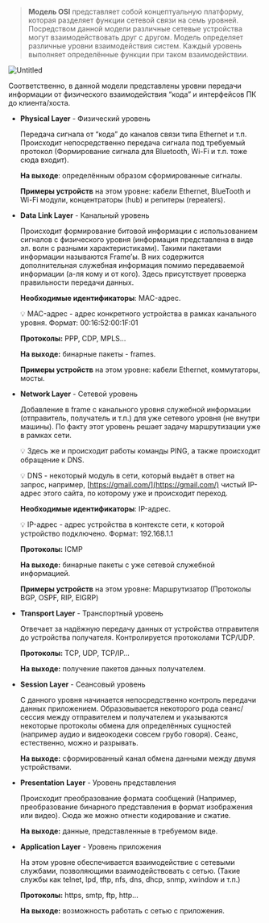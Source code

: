  > **Модель OSI** представляет собой концептуальную платформу, которая разделяет функции сетевой связи на семь уровней. Посредством данной модели различные сетевые устройства могут взаимодействовать друг с другом. Модель определяет различные уровни взаимодействия систем. Каждый уровень выполняет определённые функции при таком взаимодействии.

![Untitled](Untitled.jpeg)

Соответственно, в данной модели представлены уровни передачи информации от физического взаимодействия “кода” и интерфейсов ПК до клиента/хоста.

- **Physical Layer** - Физический уровень
    
    Передача сигнала от “кода” до каналов связи типа Ethernet и т.п. Происходит непосредственно передача сигнала под требуемый протокол (Формирование сигнала для Bluetooth, Wi-Fi и т.п. тоже сюда входит).
    
    **На выходе**: определённым образом сформированные сигналы.
    
    **Примеры устройств** на этом уровне: кабели Ethernet, BlueTooth и Wi-Fi модули, концентраторы (hub) и репитеры (repeaters).
    
- **Data Link Layer** - Канальный уровень
    
    Происходит формирование битовой информации с использованием сигналов с физического уровня (информация представлена в виде эл. волн с разными характеристиками). Такими пакетами информации называются Frame’ы. В них содержится дополнительная служебная информация помимо передаваемой информации (а-ля кому и от кого). Здесь присутствует проверка правильности передачи данных. 
    
    **Необходимые идентификаторы**: MAC-адрес.
    
    💡 MAC-адрес - адрес конкретного устройства в рамках канального уровня. Формат: 00:16:52:00:1F:01

    **Протоколы:** PPP, CDP, MPLS…
    
    **На выходе:** бинарные пакеты - frames.
    
    **Примеры устройств** на этом уровне: кабели Ethernet, коммутаторы, мосты.
    
- **Network Layer** - Сетевой уровень
    
    Добавление в frame с канального уровня служебной информации (отправитель, получатель и т.п.) для уже сетевого уровня (не внутри машины). По факту этот уровень решает задачу маршрутизации уже в рамках сети. 
    
    💡 Здесь же и происходит работы команды PING, а также происходит обращение к DNS.

    💡 DNS - некоторый модуль в сети, который выдаёт в ответ на запрос, например, [https://gmail.com/](https://gmail.com/) чистый IP-адрес этого сайта, по которому уже и происходит переход.
    
    **Необходимые идентификаторы**: IP-адрес.
    
    💡 IP-адрес - адрес устройства в контексте сети, к которой устройство подключено. Формат: 192.168.1.1
    
    **Протоколы:** ICMP
    
    **На выходе:** бинарные пакеты с уже сетевой служебной информацией.
    
    **Примеры устройств** на этом уровне: Маршрутизатор (Протоколы BGP, OSPF, RIP, EIGRP)
    
- **Transport Layer** - Транспортный уровень
    
    Отвечает за надёжную передачу данных от устройства отправителя до устройства получателя. Контролируется протоколами TCP/UDP. 
    
    **Протоколы:** TCP, UDP, TCP/IP…
    
    **На выходе:** получение пакетов данных получателем.
    
- **Session Layer** - Сеансовый уровень
    
    С данного уровня начинается непосредственно контроль передачи данных приложением. Образовывается некоторого рода сеанс/сессия между отправителем и получателем и указываются некоторые протоколы обмена для определённых сущностей (например аудио и видеокодеки совсем грубо говоря). Сеанс, естественно, можно и разрывать.
    
    **На выходе:** сформированный канал обмена данными между двумя устройствами.
    
- **Presentation** **Layer** - Уровень представления
    
    Происходит преобразование формата сообщений (Например, преобразование бинарного представления в формат изображения или видео). Сюда же можно отнести кодирование и сжатие.
    
    **На выходе:** данные, представленные в требуемом виде.
    
- **Application Layer** - Уровень приложения
    
    На этом уровне обеспечивается взаимодействие с сетевыми службами, позволяющими взаимодействовать с сетью. (Такие службы как telnet, lpd, tftp, nfs, dns, dhcp, snmp, xwindow и т.п.)
    
    **Протоколы:** https, smtp, ftp, http…
    
    **На выходе:** возможность работать с сетью с приложения.
    